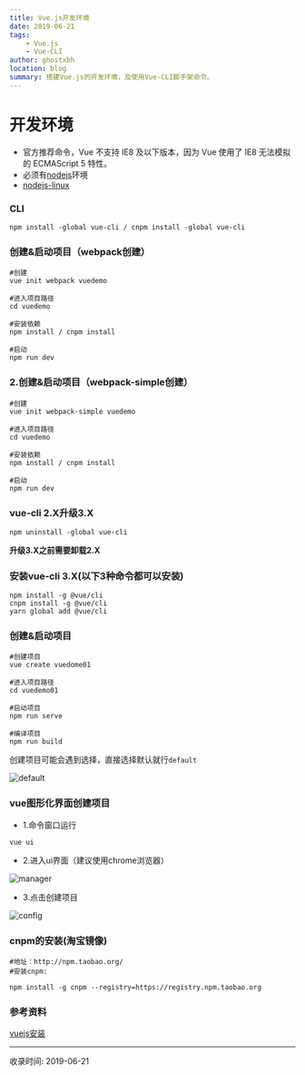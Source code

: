 ```yaml
---
title: Vue.js开发环境
date: 2019-06-21
tags:
    - Vue.js
    - Vue-CLI
author: ghostxbh
location: blog
summary: 搭建Vue.js的开发环境，及使用Vue-CLI脚手架命令。
---
```

# 开发环境

- 官方推荐命令，Vue 不支持 IE8 及以下版本，因为 Vue 使用了 IE8 无法模拟的 ECMAScript 5 特性。
- 必须有[nodejs](http://nodejs.cn/download/)环境
- [nodejs-linux](http://blog.uzykj.com/content?cid=17#)

### CLI
```shell
npm install -global vue-cli / cnpm install -global vue-cli
```

### 创建&启动项目（webpack创建）
```shell
#创建
vue init webpack vuedemo

#进入项目路径
cd vuedemo

#安装依赖
npm install / cnpm install

#启动
npm run dev
```

### 2.创建&启动项目（webpack-simple创建）
```shell
#创建
vue init webpack-simple vuedemo

#进入项目路径
cd vuedemo

#安装依赖
npm install / cnpm install

#启动
npm run dev
```

### vue-cli 2.X升级3.X
```shell
npm uninstall -global vue-cli
```
**升级3.X之前需要卸载2.X**

### 安装vue-cli 3.X(以下3种命令都可以安装)
```shell
npm install -g @vue/cli 
cnpm install -g @vue/cli 
yarn global add @vue/cli
```

### 创建&启动项目
```shell
#创建项目
vue create vuedome01

#进入项目路径
cd vuedemo01

#启动项目
npm run serve

#编译项目
npm run build
```
创建项目可能会遇到选择，直接选择默认就行`default`

![default](http://file.uzykj.com/vue-cli-log.png)

### vue图形化界面创建项目
- 1.命令窗口运行
```shell
vue ui
```

- 2.进入ui界面（建议使用chrome浏览器）

![manager](http://file.uzykj.com/vue-ui.png)

- 3.点击创建项目

![config](http://file.uzykj.com/vue-ui-config.png)

### cnpm的安装(淘宝镜像)
```shell
#地址：http://npm.taobao.org/	
#安装cnpm:

npm install -g cnpm --registry=https://registry.npm.taobao.org
```

### 参考资料
[vuejs安装](https://cn.vuejs.org/v2/guide/installation.html)

---
收录时间: 2019-06-21

<Vssue :title="$title" />


